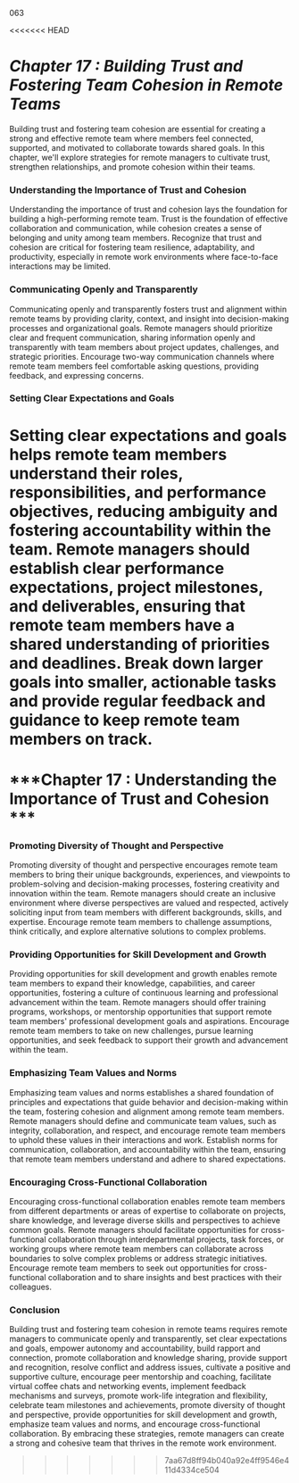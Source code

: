 063

<<<<<<< HEAD

# ***Chapter 17 : Building Trust and Fostering Team Cohesion in Remote Teams***


Building trust and fostering team cohesion are essential for creating a strong and effective remote team where members feel connected, supported, and motivated to collaborate towards shared goals. In this chapter, we'll explore strategies for remote managers to cultivate trust, strengthen relationships, and promote cohesion within their teams.

### **Understanding the Importance of Trust and Cohesion**

Understanding the importance of trust and cohesion lays the foundation for building a high-performing remote team. Trust is the foundation of effective collaboration and communication, while cohesion creates a sense of belonging and unity among team members. Recognize that trust and cohesion are critical for fostering team resilience, adaptability, and productivity, especially in remote work environments where face-to-face interactions may be limited.

### **Communicating Openly and Transparently**

Communicating openly and transparently fosters trust and alignment within remote teams by providing clarity, context, and insight into decision-making processes and organizational goals. Remote managers should prioritize clear and frequent communication, sharing information openly and transparently with team members about project updates, challenges, and strategic priorities. Encourage two-way communication channels where remote team members feel comfortable asking questions, providing feedback, and expressing concerns.

### **Setting Clear Expectations and Goals**

Setting clear expectations and goals helps remote team members understand their roles, responsibilities, and performance objectives, reducing ambiguity and fostering accountability within the team. Remote managers should establish clear performance expectations, project milestones, and deliverables, ensuring that remote team members have a shared understanding of priorities and deadlines. Break down larger goals into smaller, actionable tasks and provide regular feedback and guidance to keep remote team members on track.
=======
# ***Chapter 17 : Understanding the Importance of Trust and Cohesion ***

### **Promoting Diversity of Thought and Perspective**

Promoting diversity of thought and perspective encourages remote team members to bring their unique backgrounds, experiences, and viewpoints to problem-solving and decision-making processes, fostering creativity and innovation within the team. Remote managers should create an inclusive environment where diverse perspectives are valued and respected, actively soliciting input from team members with different backgrounds, skills, and expertise. Encourage remote team members to challenge assumptions, think critically, and explore alternative solutions to complex problems.

### **Providing Opportunities for Skill Development and Growth**

Providing opportunities for skill development and growth enables remote team members to expand their knowledge, capabilities, and career opportunities, fostering a culture of continuous learning and professional advancement within the team. Remote managers should offer training programs, workshops, or mentorship opportunities that support remote team members' professional development goals and aspirations. Encourage remote team members to take on new challenges, pursue learning opportunities, and seek feedback to support their growth and advancement within the team.

### **Emphasizing Team Values and Norms**

Emphasizing team values and norms establishes a shared foundation of principles and expectations that guide behavior and decision-making within the team, fostering cohesion and alignment among remote team members. Remote managers should define and communicate team values, such as integrity, collaboration, and respect, and encourage remote team members to uphold these values in their interactions and work. Establish norms for communication, collaboration, and accountability within the team, ensuring that remote team members understand and adhere to shared expectations.

### **Encouraging Cross-Functional Collaboration**

Encouraging cross-functional collaboration enables remote team members from different departments or areas of expertise to collaborate on projects, share knowledge, and leverage diverse skills and perspectives to achieve common goals. Remote managers should facilitate opportunities for cross-functional collaboration through interdepartmental projects, task forces, or working groups where remote team members can collaborate across boundaries to solve complex problems or address strategic initiatives. Encourage remote team members to seek out opportunities for cross-functional collaboration and to share insights and best practices with their colleagues.

### **Conclusion**

Building trust and fostering team cohesion in remote teams requires remote managers to communicate openly and transparently, set clear expectations and goals, empower autonomy and accountability, build rapport and connection, promote collaboration and knowledge sharing, provide support and recognition, resolve conflict and address issues, cultivate a positive and supportive culture, encourage peer mentorship and coaching, facilitate virtual coffee chats and networking events, implement feedback mechanisms and surveys, promote work-life integration and flexibility, celebrate team milestones and achievements, promote diversity of thought and perspective, provide opportunities for skill development and growth, emphasize team values and norms, and encourage cross-functional collaboration. By embracing these strategies, remote managers can create a strong and cohesive team that thrives in the remote work environment.
>>>>>>> 7aa67d8ff94b040a92e4ff9546e411d4334ce504
